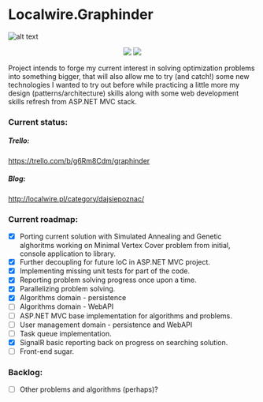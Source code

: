# Localwire.Graphinder

![alt text](http://localwire.pl/wp-content/uploads/2016/03/graphinder.png "Localwire.Graphinder")
<p align="center">
<a href="https://github.com/m-wilczynski/Localwire.Graphinder"><img src="https://img.shields.io/badge/license-MIT%20License-blue.svg"/></a> <a href="https://ci.appveyor.com/project/m-wilczynski/localwire-graphinder"><img src="https://ci.appveyor.com/api/projects/status/0aum2advueuywexn?svg=true"/></a>
</p>



Project intends to forge my current interest in solving optimization problems into something bigger, that will also allow me to try (and catch!) some new technologies I wanted to try out before while practicing a little more my design (patterns/architecture) skills along with some web development skills refresh from ASP.NET MVC stack.

### Current status:
##### Trello:
https://trello.com/b/g6Rm8Cdm/graphinder
##### Blog:
http://localwire.pl/category/dajsiepoznac/

### Current roadmap:

- [x] Porting current solution with Simulated Annealing and Genetic alghoritms working on Minimal Vertex Cover problem from initial, console application to library.
- [x] Further decoupling for future IoC in ASP.NET MVC project.
- [x] Implementing missing unit tests for part of the code.
- [x] Reporting problem solving progress once upon a time.
- [x] Parallelizing problem solving.
- [x] Algorithms domain - persistence
- [ ] Algorithms domain - WebAPI
- [ ] ASP.NET MVC base implementation for algorithms and problems.
- [ ] User management domain - persistence and WebAPI
- [ ] Task queue implementation.
- [x] SignalR basic reporting back on progress on searching solution.
- [ ] Front-end sugar.

### Backlog:
- [ ] Other problems and algorithms (perhaps)?
